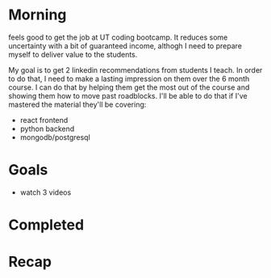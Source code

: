 # Morning
feels good to get the job at UT coding bootcamp. It reduces some uncertainty with a bit of guaranteed income, althogh I need to prepare myself to deliver value to the students.

My goal is to get 2 linkedin recommendations from students I teach. In order to do that, I need to make a lasting impression on them over the 6 month course. I can do that by helping them get the most out of the course and showing them how to move past roadblocks. I'll be able to do that if I've mastered the material they'll be covering:

- react frontend
- python backend 
- mongodb/postgresql

# Goals
- watch 3 videos
# Completed
# Recap
